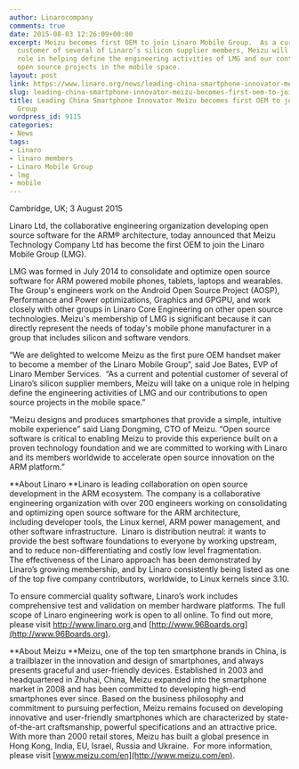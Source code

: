 ```yaml
---
author: Linarocompany
comments: true
date: 2015-08-03 12:26:09+00:00
excerpt: Meizu becomes first OEM to join Linaro Mobile Group.  As a current and potential
  customer of several of Linaro’s silicon supplier members, Meizu will take on a unique
  role in helping define the engineering activities of LMG and our contributions to
  open source projects in the mobile space.
layout: post
link: https://www.linaro.org/news/leading-china-smartphone-innovator-meizu-becomes-first-oem-to-join-linaro-mobile-group/
slug: leading-china-smartphone-innovator-meizu-becomes-first-oem-to-join-linaro-mobile-group
title: Leading China Smartphone Innovator Meizu becomes first OEM to join Linaro Mobile
  Group
wordpress_id: 9115
categories:
- News
tags:
- Linaro
- linaro members
- Linaro Mobile Group
- lmg
- mobile
---
```


Cambridge, UK; 3 August 2015


Linaro Ltd, the collaborative engineering organization developing open source software for the ARM® architecture, today announced that Meizu Technology Company Ltd has become the first OEM to join the Linaro Mobile Group (LMG).




LMG was formed in July 2014 to consolidate and optimize open source software for ARM powered mobile phones, tablets, laptops and wearables. The Group's engineers work on the Android Open Source Project (AOSP), Performance and Power optimizations, Graphics and GPGPU, and work closely with other groups in Linaro Core Engineering on other open source technologies. Meizu's membership of LMG is significant because it can directly represent the needs of today's mobile phone manufacturer in a group that includes silicon and software vendors.




“We are delighted to welcome Meizu as the first pure OEM handset maker to become a member of the Linaro Mobile Group”, said Joe Bates, EVP of Linaro Member Services.  “As a current and potential customer of several of Linaro’s silicon supplier members, Meizu will take on a unique role in helping define the engineering activities of LMG and our contributions to open source projects in the mobile space.”




“Meizu designs and produces smartphones that provide a simple, intuitive mobile experience” said Liang Dongming, CTO of Meizu. “Open source software is critical to enabling Meizu to provide this experience built on a proven technology foundation and we are committed to working with Linaro and its members worldwide to accelerate open source innovation on the ARM platform.”




**About Linaro
**Linaro is leading collaboration on open source development in the ARM ecosystem. The company is a collaborative engineering organization with over 200 engineers working on consolidating and optimizing open source software for the ARM architecture, including developer tools, the Linux kernel, ARM power management, and other software infrastructure.  Linaro is distribution neutral: it wants to provide the best software foundations to everyone by working upstream, and to reduce non-differentiating and costly low level fragmentation. The effectiveness of the Linaro approach has been demonstrated by Linaro’s growing membership, and by Linaro consistently being listed as one of the top five company contributors, worldwide, to Linux kernels since 3.10.




To ensure commercial quality software, Linaro’s work includes comprehensive test and validation on member hardware platforms. The full scope of Linaro engineering work is open to all online. To find out more, please visit [http://www.linaro.org ](http://www.linaro.org)and [http://www.96Boards.org](http://www.96Boards.org).




**About Meizu
**Meizu, one of the top ten smartphone brands in China, is a trailblazer in the innovation and design of smartphones, and always presents graceful and user-friendly devices. Established in 2003 and headquartered in Zhuhai, China, Meizu expanded into the smartphone market in 2008 and has been committed to developing high-end smartphones ever since. Based on the business philosophy and commitment to pursuing perfection, Meizu remains focused on developing innovative and user-friendly smartphones which are characterized by state-of-the-art craftsmanship, powerful specifications and an attractive price. With more than 2000 retail stores, Meizu has built a global presence in Hong Kong, India, EU, Israel, Russia and Ukraine.  For more information, please visit [www.meizu.com/en](http://www.meizu.com/en).
